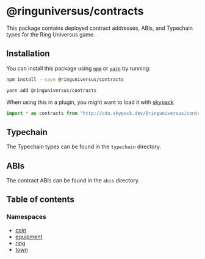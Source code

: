 # @ringuniversus/contracts

This package contains deployed contract addresses, ABIs, and Typechain types
for the Ring Universus game.

## Installation

You can install this package using [`npm`](https://www.npmjs.com) or
[`yarn`](https://classic.yarnpkg.com/lang/en/) by running:

```bash
npm install --save @ringuniversus/contracts
```

```bash
yarn add @ringuniversus/contracts
```

When using this in a plugin, you might want to load it with [skypack](https://www.skypack.dev)

```js
import * as contracts from "http://cdn.skypack.dev/@ringuniversus/contracts";
```

## Typechain

The Typechain types can be found in the `typechain` directory.

## ABIs

The contract ABIs can be found in the `abis` directory.

## Table of contents

### Namespaces

- [coin](modules/coin.md)
- [equipment](modules/equipment.md)
- [ring](modules/ring.md)
- [town](modules/town.md)
